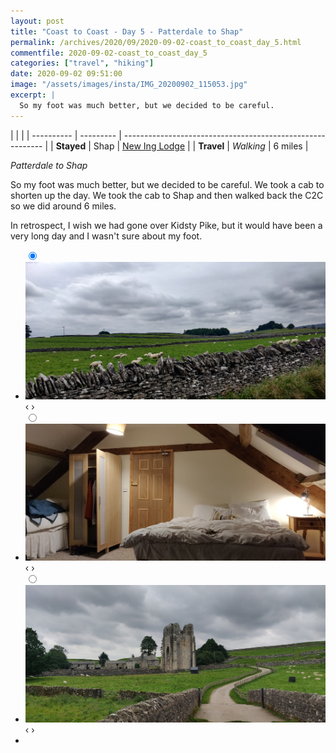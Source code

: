 ```yaml
---
layout: post
title: "Coast to Coast - Day 5 - Patterdale to Shap"
permalink: /archives/2020/09/2020-09-02-coast_to_coast_day_5.html
commentfile: 2020-09-02-coast_to_coast_day_5
categories: ["travel", "hiking"]
date: 2020-09-02 09:51:00
image: "/assets/images/insta/IMG_20200902_115053.jpg"
excerpt: |
  So my foot was much better, but we decided to be careful.
---
```


|            |           |
| ---------- | --------- | ---------------------------------------------------------- |
| **Stayed** | Shap      | [New Ing Lodge](https://maps.app.goo.gl/Pv2AL3uS7HYJ2Fr96) |
| **Travel** | _Walking_ | 6 miles                                                    |

_Patterdale to Shap_

So my foot was much better, but we decided to be careful. We took a cab to shorten up the day. We took the cab to Shap and then walked back the C2C so we did around 6 miles.

In retrospect, I wish we had gone over Kidsty Pike, but it would have been a very long day and I wasn't sure about my foot.

<ul class="slides">
    <input type="radio" name="radio-btn" id="img-1" checked="checked" />
    <li class="slide-container">
        <div class="slide">
          <a href="/assets/images/insta/IMG_20200902_113247.jpg"><img src="/assets/images/insta/IMG_20200902_113247.jpg" /></a>
        </div>
        <div class="nav">
             <label for="img-3" class="prev">&#x2039;</label>
             <label for="img-2" class="next">&#x203a;</label>
         </div>
    </li>    <input type="radio" name="radio-btn" id="img-2"  />
    <li class="slide-container">
        <div class="slide">
          <a href="/assets/images/insta/IMG_20200902_202121.jpg"><img src="/assets/images/insta/IMG_20200902_202121.jpg" /></a>
        </div>
        <div class="nav">
             <label for="img-1" class="prev">&#x2039;</label>
             <label for="img-3" class="next">&#x203a;</label>
         </div>
    </li>
    <input type="radio" name="radio-btn" id="img-3" />
    <li class="slide-container">
        <div class="slide">
          <a href="/assets/images/insta/IMG_20200902_115053.jpg"><img src="/assets/images/insta/IMG_20200902_115053.jpg" /></a>
        </div>
        <div class="nav">
             <label for="img-2" class="prev">&#x2039;</label>
             <label for="img-1" class="next">&#x203a;</label>
         </div>
    </li>
  <li class="nav-dots">
      <label for="img-1" class="nav-dot" id="img-dot-1"></label>      <label for="img-2" class="nav-dot" id="img-dot-2"></label>
      <label for="img-3" class="nav-dot" id="img-dot-3"></label>
  </li>
</ul>

